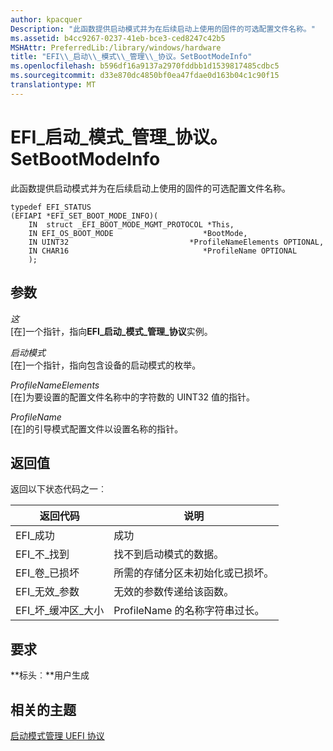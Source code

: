 ```yaml
---
author: kpacquer
Description: "此函数提供启动模式并为在后续启动上使用的固件的可选配置文件名称。"
ms.assetid: b4cc9267-0237-41eb-bce3-ced8247c42b5
MSHAttr: PreferredLib:/library/windows/hardware
title: "EFI\\_启动\\_模式\\_管理\\_协议。SetBootModeInfo"
ms.openlocfilehash: b596df16a9137a2970fddbb1d1539817485cdbc5
ms.sourcegitcommit: d33e870dc4850bf0ea47fdae0d163b04c1c90f15
translationtype: MT
---
```

# <a name="efibootmodemgmtprotocolsetbootmodeinfo"></a>EFI\_启动\_模式\_管理\_协议。SetBootModeInfo


此函数提供启动模式并为在后续启动上使用的固件的可选配置文件名称。

``` syntax
typedef EFI_STATUS
(EFIAPI *EFI_SET_BOOT_MODE_INFO)(
    IN  struct _EFI_BOOT_MODE_MGMT_PROTOCOL *This,
    IN EFI_OS_BOOT_MODE                    *BootMode,
    IN UINT32                           *ProfileNameElements OPTIONAL,
    IN CHAR16                              *ProfileName OPTIONAL
    );
```

## <a name="span-idparametersspanspan-idparametersspanspan-idparametersspanparameters"></a><span id="Parameters"></span><span id="parameters"></span><span id="PARAMETERS"></span>参数


<span id="This"></span><span id="this"></span><span id="THIS"></span>*这*  
\[在\]一个指针，指向**EFI\_启动\_模式\_管理\_协议**实例。

<span id="BootMode"></span><span id="bootmode"></span><span id="BOOTMODE"></span>*启动模式*  
\[在\]一个指针，指向包含设备的启动模式的枚举。

<span id="ProfileNameElements"></span><span id="profilenameelements"></span><span id="PROFILENAMEELEMENTS"></span>*ProfileNameElements*  
\[在\]为要设置的配置文件名称中的字符数的 UINT32 值的指针。

<span id="ProfileName"></span><span id="profilename"></span><span id="PROFILENAME"></span>*ProfileName*  
\[在\]的引导模式配置文件以设置名称的指针。

## <a name="span-idreturnvaluesspanspan-idreturnvaluesspanspan-idreturnvaluesspanreturn-values"></a><span id="Return_values"></span><span id="return_values"></span><span id="RETURN_VALUES"></span>返回值


返回以下状态代码之一︰

| 返回代码            | 说明                                                      |
|------------------------|------------------------------------------------------------------|
| EFI\_成功           | 成功                                                          |
| EFI\_不\_找到        | 找不到启动模式的数据。                                |
| EFI\_卷\_已损坏 | 所需的存储分区未初始化或已损坏。 |
| EFI\_无效\_参数    | 无效的参数传递给该函数。                 |
| EFI\_坏\_缓冲区\_大小 | ProfileName 的名称字符串过长。                         |

 

## <a name="span-idrequirementsspanspan-idrequirementsspanspan-idrequirementsspanrequirements"></a><span id="Requirements"></span><span id="requirements"></span><span id="REQUIREMENTS"></span>要求


**标头︰**用户生成

## <a name="span-idrelatedtopicsspanrelated-topics"></a><span id="related_topics"></span>相关的主题


[启动模式管理 UEFI 协议](boot-mode-management-uefi-protocol.md)

 

 






